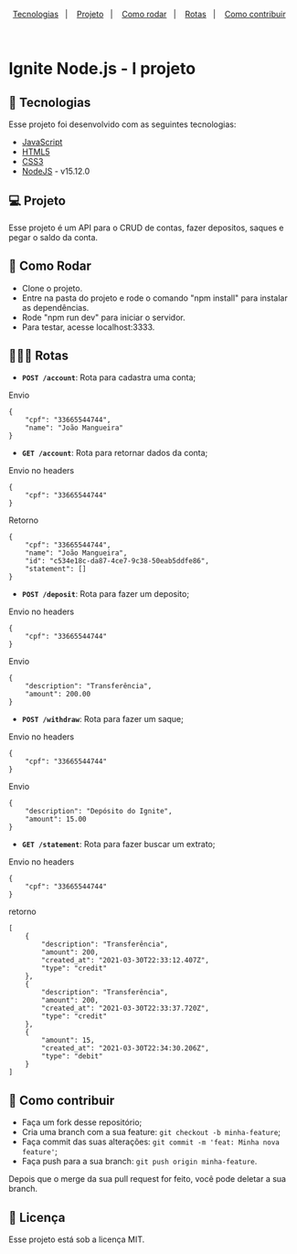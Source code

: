 <p align="center">
  <a href="#rocket-tecnologias">Tecnologias</a>&nbsp;&nbsp;&nbsp;|&nbsp;&nbsp;&nbsp;
  <a href="#-projeto">Projeto</a>&nbsp;&nbsp;&nbsp;|&nbsp;&nbsp;&nbsp;
  <a href="#-como-rodar">Como rodar</a>&nbsp;&nbsp;&nbsp;|&nbsp;&nbsp;&nbsp;
  <a href="#-rotas">Rotas</a>&nbsp;&nbsp;&nbsp;|&nbsp;&nbsp;&nbsp;
  <a href="#-como-contribuir">Como contribuir</a>&nbsp;&nbsp;&nbsp;
  </p>

<br>


# Ignite Node.js - I projeto

## 🚀 Tecnologias

Esse projeto foi desenvolvido com as seguintes tecnologias:

- [JavaScript](https://developer.mozilla.org/pt-BR/docs/Web/JavaScript) 
- [HTML5](https://developer.mozilla.org/pt-BR/docs/Web/HTML/HTML5) 
- [CSS3](https://developer.mozilla.org/pt-BR/docs/Web/CSS) 
- [NodeJS](https://nodejs.org/en/) - v15.12.0

## 💻 Projeto

Esse projeto é um API para o CRUD de contas, fazer depositos, saques e pegar o saldo da conta.

## 🚀 Como Rodar

 - Clone o projeto.
 - Entre na pasta do projeto e rode o comando "npm install" para instalar as dependências.
 - Rode "npm run dev" para iniciar o servidor.
 - Para testar, acesse localhost:3333.
 
## 👩🏿‍💻 Rotas

- **`POST /account`**: Rota para cadastra uma conta; 
  
Envio
```
{
    "cpf": "33665544744",
    "name": "João Mangueira"
}
```

- **`GET /account`**: Rota para retornar dados da conta;
  
Envio no headers
```
{
    "cpf": "33665544744"
}
```
Retorno
```
{
    "cpf": "33665544744",
    "name": "João Mangueira",
    "id": "c534e18c-da87-4ce7-9c38-50eab5ddfe86",
    "statement": []
}
```

- **`POST /deposit`**: Rota para fazer um deposito;
  
Envio no headers
```
{
    "cpf": "33665544744"
}
```

Envio
```
{
    "description": "Transferência",
    "amount": 200.00
}
```


- **`POST /withdraw`**: Rota para fazer um saque;

Envio no headers
```
{
    "cpf": "33665544744"
}
```

Envio
```
{
    "description": "Depósito do Ignite",
    "amount": 15.00
}
```

- **`GET /statement`**: Rota para fazer buscar um extrato;

Envio no headers
```
{
    "cpf": "33665544744"
}
```

retorno
```
[
    {
        "description": "Transferência",
        "amount": 200,
        "created_at": "2021-03-30T22:33:12.407Z",
        "type": "credit"
    },
    {
        "description": "Transferência",
        "amount": 200,
        "created_at": "2021-03-30T22:33:37.720Z",
        "type": "credit"
    },
    {
        "amount": 15,
        "created_at": "2021-03-30T22:34:30.206Z",
        "type": "debit"
    }
]
```

## 🤔 Como contribuir

- Faça um fork desse repositório;
- Cria uma branch com a sua feature: `git checkout -b minha-feature`;
- Faça commit das suas alterações: `git commit -m 'feat: Minha nova feature'`;
- Faça push para a sua branch: `git push origin minha-feature`.

Depois que o merge da sua pull request for feito, você pode deletar a sua branch.

## 📝 Licença

Esse projeto está sob a licença MIT.
